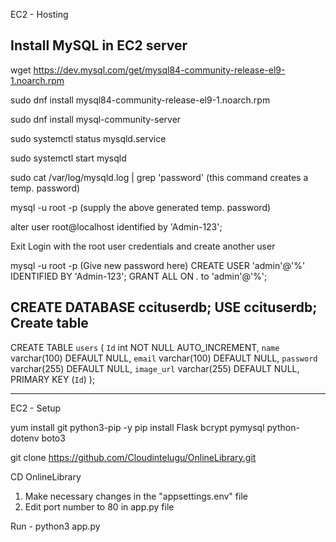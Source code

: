 EC2 - Hosting

Install MySQL in EC2 server
----------------------------------
wget https://dev.mysql.com/get/mysql84-community-release-el9-1.noarch.rpm

sudo dnf install mysql84-community-release-el9-1.noarch.rpm

sudo dnf install mysql-community-server

sudo systemctl status mysqld.service

sudo systemctl start mysqld


sudo cat /var/log/mysqld.log | grep 'password' (this command creates a temp. password)

mysql -u root -p (supply the above generated temp. password)

alter user root@localhost identified by 'Admin-123';

Exit
Login with the root user credentials and create another user

mysql -u root -p (Give new password here)
CREATE USER 'admin'@'%' IDENTIFIED BY 'Admin-123';
GRANT ALL ON *.* to 'admin'@'%';

CREATE DATABASE ccituserdb;
USE ccituserdb;
Create table
------------

CREATE TABLE `users` (
		  `Id` int NOT NULL AUTO_INCREMENT,
		  `name` varchar(100) DEFAULT NULL,
		  `email` varchar(100) DEFAULT NULL,
		  `password` varchar(255) DEFAULT NULL,
		  `image_url` varchar(255) DEFAULT NULL,
		  PRIMARY KEY (`Id`)
		);


---------------------------------------------------------------------------

EC2 -  Setup

yum install git python3-pip -y
pip install Flask bcrypt pymysql python-dotenv boto3


git clone https://github.com/Cloudintelugu/OnlineLibrary.git


CD OnlineLibrary


1) Make necessary changes in the "appsettings.env" file
2) Edit port number to 80 in app.py file

Run - python3 app.py

